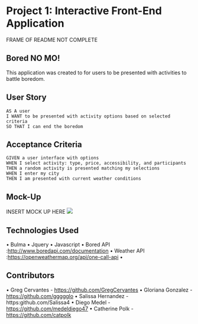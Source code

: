 # Project 1: Interactive Front-End Application
FRAME OF README NOT COMPLETE

## Bored NO MO!

This application was created to for users to be presented with activities to battle boredom. 

## User Story

```
AS A user
I WANT to be presented with activity options based on selected criteria
SO THAT I can end the boredom
```

## Acceptance Criteria

```
GIVEN a user interface with options
WHEN I select activity: type, price, accessibility, and participants
THEN a random activity is presented matching my selections
WHEN I enter my city 
THEN I am presented with current weather conditions
```

## Mock-Up
INSERT MOCK UP HERE
<img src= "./assets/images/ .jpg">

## Technologies Used
• Bulma
• Jquery
• Javascript
• Bored API :http://www.boredapi.com/documentation
• Weather API :https://openweathermap.org/api/one-call-api
• 

## Contributors
• Greg Cervantes - https://github.com/GregCervantes
• Gloriana Gonzalez - https://github.com/ggggglo
• Salissa Hernandez - https:github.com/Salissa4
• Diego Medel - https://github.com/medeldiego47
• Catherine Polk - https://github.com/catpolk